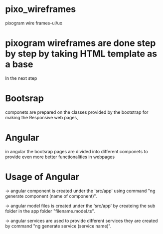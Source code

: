 # pixo_wireframes
pixogram wire frames-ui/ux
# pixogram wireframes are done step by step by taking HTML template as a base
 In the next step 
 # Bootsrap 
 componets are prepared on the classes provided by the bootstrap for making the Responsive web pages,
 # Angular
 in angular the bootsrap pages are  divided into different componets to  provide even more better functionalities in webpages 
 # Usage of Angular
 -> angular component is created under the 'src/app' using command "ng generate component (name of component)".
 
 -> angular model files is created under the 'src/app'  by createing the sub folder in the app folder "filename.model.ts".
 
 -> angular services are used to provide different services they are created by command "ng generate  service (service name)".
